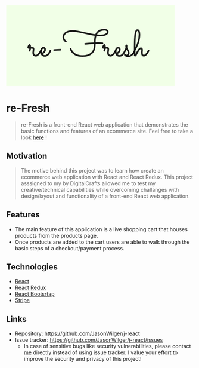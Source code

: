 ![Logo of the project](https://github.com/JasonWilger/j-react/blob/master/refreshlogo.png)
# re-Fresh
> re-Fresh is a front-end React web application that demonstrates the basic functions and features of an ecommerce site.
Feel free to take a look [here](https://re-fresh.netlify.app/) !

## Motivation
> The motive behind this project was to learn how create an ecommerce web application with React and React Redux. This project asssigned to my by DigitalCrafts allowed me to test my creative/technical capabilities while overcoming challanges with design/layout and functionality of a front-end React web application.

## Features
* The main feature of this application is a live shopping cart that houses products from the products page.
* Once products are added to the cart users are able to walk through the basic steps of a checkout/payment process.

## Technologies
* [React](https://reactjs.org/)
* [React Redux](https://react-redux.js.org/)
* [React Bootsrtap](https://react-bootstrap.github.io/)
* [Stripe](https://stripe.com/)

## Links
- Repository: https://github.com/JasonWilger/j-react
- Issue tracker: https://github.com/JasonWilger/j-react/issues
  - In case of sensitive bugs like security vulnerabilities, please contact [me](mailto:jkw500@gmail.com) directly instead of using issue tracker. I value your effort to improve the security and privacy of this project!
